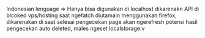 Indonesian lenguage =>
Hanya bisa digunakan di localhost dikarenakn API di blcoked vps/hosting saat ngefatch
diutamain menggunakan firefox, dikarenakan di saat selesai pengecekan page akan ngerefresh potensi hasil pengecekan auto deleted, males ngeset localstorage:v
